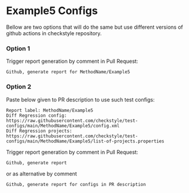 # Example5 Configs

Bellow are two options that will do the same but use different versions
of github actions in checkstyle repository.


### Option 1
Trigger report generation by comment in Pull Request:
```
Github, generate report for MethodName/Example5
```

### Option 2

Paste below given to PR description to use such test configs:
```
Report label: MethodName/Example5
Diff Regression config: https://raw.githubusercontent.com/checkstyle/test-configs/main/MethodName/Example5/config.xml
Diff Regression projects: https://raw.githubusercontent.com/checkstyle/test-configs/main/MethodName/Example5/list-of-projects.properties
```

Trigger report generation by comment in Pull Request:
```
Github, generate report
```
or as alternative by comment
```
Github, generate report for configs in PR description
```
